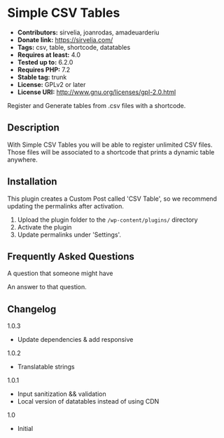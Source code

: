 # Simple CSV Tables
* **Contributors:** sirvelia, joanrodas, amadeuarderiu
* **Donate link:** https://sirvelia.com/
* **Tags:** csv, table, shortcode, datatables
* **Requires at least:** 4.0
* **Tested up to:** 6.2.0
* **Requires PHP:** 7.2
* **Stable tag:** trunk
* **License:** GPLv2 or later
* **License URI:** http://www.gnu.org/licenses/gpl-2.0.html

Register and Generate tables from .csv files with a shortcode.

## Description

With Simple CSV Tables you will be able to register unlimited CSV files. Those files will be associated to a shortcode that prints a dynamic table anywhere.


## Installation

This plugin creates a Custom Post called 'CSV Table', so we recommend updating the permalinks after activation.

1. Upload the plugin folder to the `/wp-content/plugins/` directory
2. Activate the plugin
3. Update permalinks under 'Settings'.


## Frequently Asked Questions

A question that someone might have

An answer to that question.



## Changelog
 1.0.3
* Update dependencies & add responsive

 1.0.2
* Translatable strings

 1.0.1
* Input sanitization && validation
* Local version of datatables instead of using CDN

 1.0
* Initial
